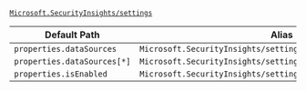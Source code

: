 [`Microsoft.SecurityInsights/settings`](https://docs.microsoft.com/en-us/azure/templates/microsoft.securityinsights/settings)

| Default Path | Alias |
|---|---|
| `properties.dataSources` | `Microsoft.SecurityInsights/settings/Ueba.dataSources` |
| `properties.dataSources[*]` | `Microsoft.SecurityInsights/settings/Ueba.dataSources[*]` |
| `properties.isEnabled` | `Microsoft.SecurityInsights/settings/EntityAnalytics.isEnabled` |

